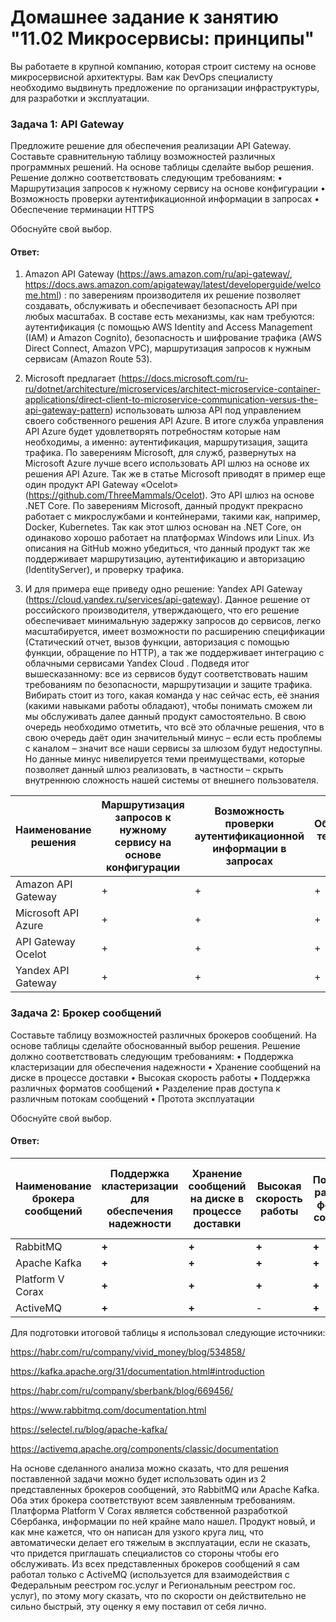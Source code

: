 # Домашнее задание к занятию "11.02 Микросервисы: принципы"

Вы работаете в крупной компанию, которая строит систему на основе микросервисной архитектуры. Вам как DevOps специалисту необходимо выдвинуть предложение по организации инфраструктуры, для разработки и эксплуатации.

### Задача 1: API Gateway
Предложите решение для обеспечения реализации API Gateway. Составьте сравнительную таблицу возможностей различных программных решений. На основе таблицы сделайте выбор решения.
Решение должно соответствовать следующим требованиям:
•	Маршрутизация запросов к нужному сервису на основе конфигурации
•	Возможность проверки аутентификационной информации в запросах
•	Обеспечение терминации HTTPS

Обоснуйте свой выбор.

#### Ответ: 

1.	Amazon API Gateway (https://aws.amazon.com/ru/api-gateway/, https://docs.aws.amazon.com/apigateway/latest/developerguide/welcome.html) : по заверениям производителя их решение позволяет создавать, обслуживать и обеспечивает безопасность API при любых масштабах. В составе есть механизмы, как нам требуются: аутентификация (с помощью AWS Identity and Access Management (IAM) и Amazon Cognito), безопасность и шифрование трафика (AWS Direct Connect, Amazon VPC), маршрутизация запросов к нужным сервисам (Amazon Route 53).

2.	Microsoft предлагает (https://docs.microsoft.com/ru-ru/dotnet/architecture/microservices/architect-microservice-container-applications/direct-client-to-microservice-communication-versus-the-api-gateway-pattern) использовать шлюза API под управлением своего собственного решения API Azure. В итоге служба управления API Azure будет удовлетворять потребностям которые нам необходимы, а именно: аутентификация, маршрутизация, защита трафика.
По заверениям Microsoft, для служб, развернутых на Microsoft Azure лучше всего использовать API шлюз на основе их решения API Azure.
Так же в статье Microsoft приводят в пример еще один продукт API Gateway «Ocelot» (https://github.com/ThreeMammals/Ocelot). Это API шлюз на основе .NET Core. 
По заверениям Microsoft, данный продукт прекрасно работает с микрослужбами и контейнерами, такими как, например, Docker, Kubernetes. Так как этот шлюз основан на .NET Core, он одинаково хорошо работает на платформах Windows или Linux.
Из описания на GitHub можно убедиться, что данный продукт так же поддерживает маршрутизацию, аутентификацию и авторизацию (IdentityServer), и проверку трафика.

3.	И для примера еще приведу одно решение: Yandex API Gateway (https://cloud.yandex.ru/services/api-gateway). Данное решение от российского производителя, утверждающего, что его решение обеспечивает минимальную задержку запросов до сервисов, легко масштабируется, имеет возможности по расширению спецификации (Статический отчет, вызов функции, авторизация с помощью функции, обращение по HTTP), а так же поддерживает интеграцию с облачными сервисами Yandex Cloud .
Подведя итог вышесказанному: все из сервисов будут соответствовать нашим требованиям по безопасности, маршрутизации и защите трафика. Вибирать стоит из того, какая команда у нас сейчас есть, её знания (какими навыками работы обладают), чтобы понимать сможем ли мы обслуживать далее данный продукт самостоятельно.
В свою очередь необходимо отметить, что всё это облачные решения, что в свою очередь даёт один значительный минус – если есть проблемы с каналом – значит все наши сервисы за шлюзом будут недоступны. Но данные минус нивелируется теми преимуществами, которые позволяет данный шлюз реализовать, в частности – скрыть внутреннюю сложность нашей системы от внешнего пользователя.

| Наименование решения | Маршрутизация запросов к нужному сервису на основе конфигурации | Возможность проверки аутентификационной информации в запросах | Обеспечение терминации HTTPS |
|-----------------------------------|-----------------------------------------------------------------|---------------------------------------------------------------|------------------------------|
| Amazon API Gateway                | +                                                               | +                                                             | +                            |
| Microsoft API Azure               | +                                                               | +                                                             | +                            |
| API Gateway Ocelot                | +                                                               | +                                                             | +                            |
| Yandex API Gateway                | +                                                               | +                                                             | +                            |


### Задача 2: Брокер сообщений

Составьте таблицу возможностей различных брокеров сообщений. На основе таблицы сделайте обоснованный выбор решения.
Решение должно соответствовать следующим требованиям:
•	Поддержка кластеризации для обеспечения надежности
•	Хранение сообщений на диске в процессе доставки
•	Высокая скорость работы
•	Поддержка различных форматов сообщений
•	Разделение прав доступа к различным потокам сообщений
•	Протота эксплуатации

Обоснуйте свой выбор.

#### Ответ: 

| Наименование брокера сообщений | Поддержка кластеризации для обеспечения надежности | Хранение сообщений на диске в процессе доставки | Высокая скорость работы | Поддержка различных форматов сообщений | Разделение прав доступа к различным потокам сообщений | Проcтота эксплуатации |
|--------------------------------|----------------------------------------------------|-------------------------------------------------|-------------------------|----------------------------------------|-------------------------------------------------------|-----------------------|
| RabbitMQ                       | **+**                                              | **+**                                           | **+**                   | **+**                                  | **+**                                                 | **+**                 |
| Apache Kafka                   | **+**                                              | **+**                                           | **+**                   | **+**                                  | **+**                                                 | **+**                 |
| Platform V Corax               | **+**                                              | **+**                                           | **+**                   | **+**                                  | **+**                                                 | -                     |
| ActiveMQ                       | **+**                                              | **+**                                           | -                       | **+**                                  | **+**                                                 | **+**                 |

Для подготовки итоговой таблицы я использовал следующие источники:

https://habr.com/ru/company/vivid_money/blog/534858/

https://kafka.apache.org/31/documentation.html#introduction 

https://habr.com/ru/company/sberbank/blog/669456/

https://www.rabbitmq.com/documentation.html 

https://selectel.ru/blog/apache-kafka/

https://activemq.apache.org/components/classic/documentation


На основе сделанного анализа можно сказать, что для решения поставленной задачи можно будет использовать один из 2 представленных брокеров сообщений, это RabbitMQ или Apache Kafka. Оба этих брокера соответствуют всем заявленным требованиям.
Платформа Platform V Corax является собственной разработкой Сбербанка, информации по ней крайне мало нашел. Продукт новый, и как мне кажется, что он написан для узкого круга лиц, что автоматически делает его тяжелым в эксплуатации, если не сказать, что придется приглашать специалистов со стороны чтобы его обслуживать.
Из всех представленных брокеров сообщений я сам работал только c ActiveMQ (используется для взаимодействия с Федеральным реестром гос.услуг и Региональным реестром гос. услуг), по этому могу сказать, что по скорости он действительно не сильно быстрый, эту оценку я ему поставил от себя лично.
